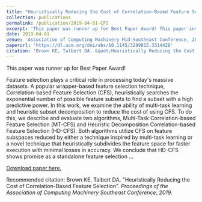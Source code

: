 ```yaml
---
title: "Heuristically Reducing the Cost of Correlation-Based Feature Selection"
collection: publications
permalink: /publication/2019-04-01-CFS
excerpt: 'This paper was runner up for Best Paper Award! This paper investigates using multi-task machine learning to enhance correlation-based feature selection.'
date: 2019-04-01
venue: 'Association of Computing Machinery Mid-Southeast Conference, 2019'
paperurl: 'https://dl.acm.org/doi/abs/10.1145/3299815.3314428'
citation: 'Brown KE, Talbert DA. &quot;Heuristically Reducing the Cost of Correlation-Based Feature Selection.&quot; <i>Proceedings of the Association of Computing Machinery Southeast Conference</i>, 2019.'
---
```


This paper was runner up for Best Paper Award!

Feature selection plays a critical role in processing today's massive datasets. A popular wrapper-based feature selection technique, Correlation-based Feature Selection (CFS), heuristically searches the exponential number of possible feature subsets to find a subset with a high predictive power. In this work, we examine the ability of multi-task learning and heuristic subset decomposition to reduce the cost of using CFS. To do this, we describe and evaluate two algorithms, Multi-Task Correlation-based Feature Selection (MT-CFS) and Heuristic Decomposition Correlation-based Feature Selection (HD-CFS). Both algorithms utilize CFS on feature subspaces reduced by either a technique inspired by multi-task learning or a novel technique that heuristically subdivides the feature space for faster execution with minimal losses in accuracy. We conclude that HD-CFS shows promise as a standalone feature selection …

[Download paper here.](https://dl.acm.org/doi/abs/10.1145/3299815.3314428)

Recommended citation: Brown KE, Talbert DA. "Heuristically Reducing the Cost of Correlation-Based Feature Selection". <i>Proceedings of the Association of Computing Machinery Southeast Conference<i>, 2019.